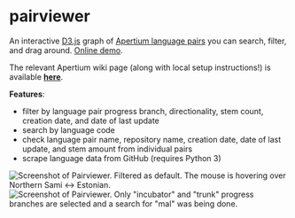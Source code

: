# pairviewer

An interactive [D3.js](https://d3js.org/) graph of [Apertium language pairs](http://wiki.apertium.org/wiki/List_of_language_pairs) you can search, filter, and drag around. [Online demo](http://ilazki.thinkgeek.co.uk/~firespeaker/pairviewer/apertium.html).

The relevant Apertium wiki page (along with local setup instructions!) is available [**here**](http://wiki.apertium.org/wiki/Pair_viewer).

**Features**:
- filter by language pair progress branch, directionality, stem count, creation date, and date of last update
- search by language code
- check language pair name, repository name, creation date, date of last update, and stem amount from individual pairs
- scrape language data from GitHub (requires Python 3)

![Screenshot of Pairviewer. Filtered as default. The mouse is hovering over Northern Sami <-> Estonian.](http://u.cubeupload.com/somethingpretty/pairviewer1.png)
![Screenshot of Pairviewer. Only "incubator" and "trunk" progress branches are selected and a search for "mal" was being done.](http://u.cubeupload.com/somethingpretty/pairviewer3.png)
